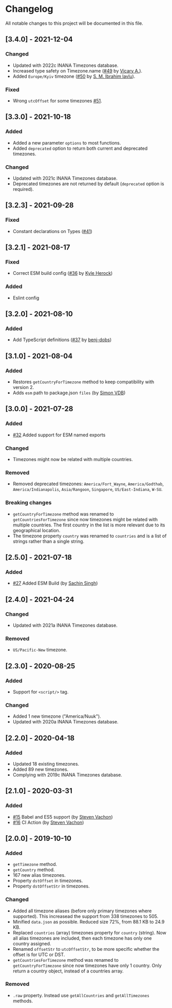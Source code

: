 # Changelog
All notable changes to this project will be documented in this file.

## [3.4.0] - 2021-12-04
### Changed
- Updated with 2022c INANA Timezones database.
- Increased type safety on Timezone.name ([#49](https://github.com/manuelmhtr/countries-and-timezones/pull/49) by [Vicary A.](https://github.com/vicary)).
- Added `Europe/Kyiv` timezone ([#50](https://github.com/manuelmhtr/countries-and-timezones/pull/50) by [S. M. Ibrahim lavlu](https://github.com/lavluda)).

### Fixed
- Wrong `utcOffset` for some timezones [#51](https://github.com/manuelmhtr/countries-and-timezones/issues/51).

## [3.3.0] - 2021-10-18
### Added
- Added a new parameter `options` to most functions.
- Added `deprecated` option to return both current and deprecated timezones.

### Changed
- Updated with 2021c INANA Timezones database.
- Deprecated timezones are not returned by default (`deprecated` option is required).

## [3.2.3] - 2021-09-28
### Fixed
- Constant declarations on Types ([#41](https://github.com/manuelmhtr/countries-and-timezones/issues/41))

## [3.2.1] - 2021-08-17
### Fixed
- Correct ESM build config ([#36](https://github.com/manuelmhtr/countries-and-timezones/pull/36) by [Kyle Herock](https://github.com/kherock))

### Added
- Eslint config

## [3.2.0] - 2021-08-10
### Added
- Add TypeScript definitions ([#37](https://github.com/manuelmhtr/countries-and-timezones/pull/37) by [benj-dobs](https://github.com/benj-dobs))

## [3.1.0] - 2021-08-04
### Added
- Restores `getCountryForTimezone` method to keep compatibility with version 2.
- Adds `esm` path to package.json `files` (by [Simon VDB](https://github.com/Jarrku))

## [3.0.0] - 2021-07-28
### Added
- [#32](https://github.com/manuelmhtr/countries-and-timezones/pull/32) Added support for ESM named exports

### Changed
- Timezones might now be related with multiple countries.

### Removed
- Removed deprecated timezones: `America/Fort_Wayne`, `America/Godthab`, `America/Indianapolis`, `Asia/Rangoon`, `Singapore`, `US/East-Indiana`, `W-SU`.

### Breaking changes
- `getCountryForTimezone` method was renamed to `getCountriesForTimezone` since now timezones might be related with multiple countries. The first country in the list is more relevant due to its geographical location.
- The timezone property `country` was renamed to `countries` and is a list of strings rather than a single string.

## [2.5.0] - 2021-07-18
### Added
- [#27](https://github.com/manuelmhtr/countries-and-timezones/pull/27) Added ESM Build (by [Sachin Singh](https://github.com/scssyworks))

## [2.4.0] - 2021-04-24
### Changed
- Updated with 2021a INANA Timezones database.

### Removed
- `US/Pacific-New` timezone.


## [2.3.0] - 2020-08-25
### Added
- Support for `<script/>` tag.

### Changed
- Added 1 new timezone ("America/Nuuk").
- Updated with 2020a INANA Timezones database.


## [2.2.0] - 2020-04-18
### Added
- Updated 18 existing timezones.
- Added 89 new timezones.
- Complying with 2019c INANA Timezones database.


## [2.1.0] - 2020-03-31
### Added
- [#15](https://github.com/manuelmhtr/countries-and-timezones/pull/15) Babel and ES5 support (by [Steven Vachon](https://github.com/stevenvachon))
- [#16](https://github.com/manuelmhtr/countries-and-timezones/pull/16) CI Action (by [Steven Vachon](https://github.com/stevenvachon))


## [2.0.0] - 2019-10-10
### Added
- `getTimezone` method.
- `getCountry` method.
- 167 new alias timezones.
- Property `dstOffset` in timezones.
- Property `dstOffsetStr` in timezones.

### Changed
- Added all timezone aliases (before only primary timezones where supported). This increasead the support from 338 timezones to 505.
- Minified `data.json` as possible. Reduced size 72%, from 88.1 KB to 24.9 KB.
- Replaced `countries` (array) timezones property for `country` (string). Now all alias timezones are included, then each timezone has only one country assigned.
- Renamed `offsetStr` to `utcOffsetStr`, to be more specific whether the offset is for UTC or DST.
- `getCountriesForTimezone` method was renamed to `getCountryForTimezone` since now timezones have only 1 country. Only return a country object, instead of a countries array.

### Removed
- `.raw` property. Instead use `getAllCountries` and `getAllTimezones` methods.
